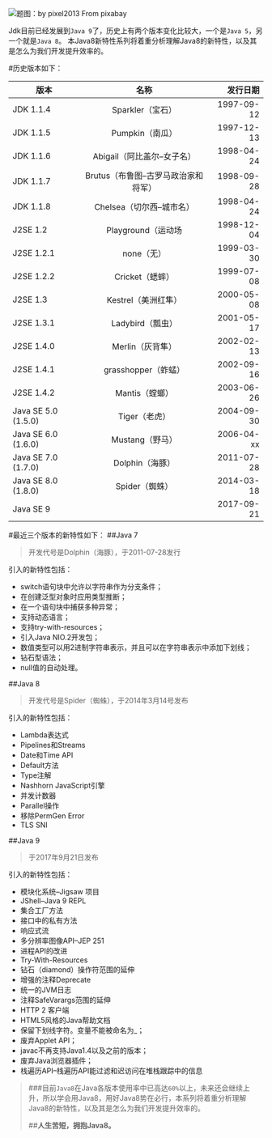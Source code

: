 ![题图：by pixel2013 From pixabay](http://upload-images.jianshu.io/upload_images/2855474-860d5b98a0d096dc.jpg?imageMogr2/auto-orient/strip%7CimageView2/2/w/1240)

Jdk目前已经发展到`Java 9`了，历史上有两个版本变化比较大，一个是`Java 5`，另一个就是`Java 8`。
本Java8新特性系列将着重分析理解Java8的新特性，以及其是怎么为我们开发提升效率的。

#历史版本如下：

| 版本 | 名称 | 发行日期 |
| ------------- |:-------------:| -----:|
| JDK 1.1.4 | Sparkler（宝石） | 1997-09-12 |
| JDK 1.1.5 | Pumpkin（南瓜） | 1997-12-13 |
| JDK 1.1.6 | Abigail（阿比盖尔–女子名） | 1998-04-24 |
| JDK 1.1.7 | Brutus（布鲁图–古罗马政治家和将军） | 1998-09-28 |
| JDK 1.1.8 | Chelsea（切尔西–城市名） | 1998-04-24 |
| J2SE 1.2 | Playground（运动场 | 1998-12-04 |
| J2SE 1.2.1 | none（无） | 1999-03-30 |
| J2SE 1.2.2 | Cricket（蟋蟀） | 1999-07-08 |
| J2SE 1.3 | Kestrel（美洲红隼） | 2000-05-08 |
| J2SE 1.3.1 | Ladybird（瓢虫） | 2001-05-17 |
| J2SE 1.4.0 | Merlin（灰背隼） | 2002-02-13 |
| J2SE 1.4.1 | grasshopper（蚱蜢） | 2002-09-16 |
| J2SE 1.4.2 | Mantis（螳螂） | 2003-06-26 |
| Java SE 5.0 (1.5.0) | Tiger（老虎） | 2004-09-30 |
| Java SE 6.0 (1.6.0) | Mustang（野马） | 2006-04-xx |
| Java SE 7.0 (1.7.0) | Dolphin（海豚） | 2011-07-28 |
| Java SE 8.0 (1.8.0) | Spider（蜘蛛） | 2014-03-18 |
| Java SE 9 |  | 2017-09-21 |

#最近三个版本的新特性如下：
##Java 7
>开发代号是Dolphin（海豚），于2011-07-28发行

引入的新特性包括：

+ switch语句块中允许以字符串作为分支条件；
+ 在创建泛型对象时应用类型推断；
+ 在一个语句块中捕获多种异常；
+ 支持动态语言；
+ 支持try-with-resources；
+ 引入Java NIO.2开发包；
+ 数值类型可以用2进制字符串表示，并且可以在字符串表示中添加下划线；
+ 钻石型语法；
+ null值的自动处理。

##Java 8
>开发代号是Spider（蜘蛛），于2014年3月14号发布

引入的新特性包括：

+ Lambda表达式
+ Pipelines和Streams
+ Date和Time API
+ Default方法
+ Type注解
+ Nashhorn JavaScript引擎
+ 并发计数器
+ Parallel操作
+ 移除PermGen Error
+ TLS SNI

##Java 9
>于2017年9月21日发布

引入的新特性包括：

+ 模块化系统–Jigsaw 项目
+ JShell–Java 9 REPL
+ 集合工厂方法
+ 接口中的私有方法
+ 响应式流
+ 多分辨率图像API–JEP 251
+ 进程API的改进
+ Try-With-Resources
+ 钻石（diamond）操作符范围的延伸
+ 增强的注释Deprecate
+ 统一的JVM日志
+ 注释SafeVarargs范围的延伸
+ HTTP 2 客户端
+ HTML5风格的Java帮助文档
+ 保留下划线字符。变量不能被命名为_；
+ 废弃Applet API；
+ javac不再支持Java1.4以及之前的版本；
+ 废弃Java浏览器插件；
+ 栈遍历API–栈遍历API能过滤和迟访问在堆栈跟踪中的信息


>###目前`Java8`在Java各版本使用率中已高达`60%`以上，未来还会继续上升，所以学会用Java8，用好Java8势在必行，本系列将着重分析理解Java8的新特性，以及其是怎么为我们开发提升效率的。
>
>##**人生苦短，拥抱Java8。**
 